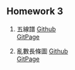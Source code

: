 ## Homework 3
1. 五線譜
  [Github](https://github.com/AaronCHH/D3_HW/tree/gh-pages/hw02/hw02_3/script.js)  
	[GitPage](https://aaronchh.github.io/D3_HW/hw03/hw03_1/)    

2. 亂數長條圖
  [Github](https://github.com/AaronCHH/D3_HW/tree/gh-pages/hw02/hw02_3/script.js)  
	[GitPage](https://aaronchh.github.io/D3_HW/hw03/hw03_2/)    
